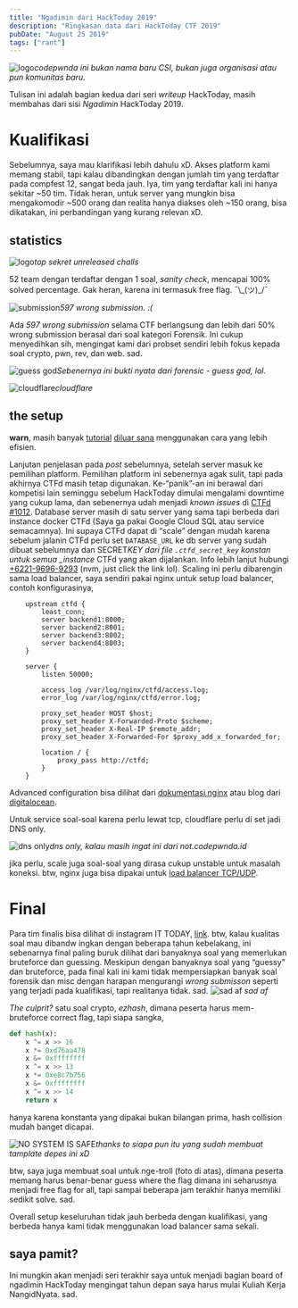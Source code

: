 ```yaml
---
title: "Ngadimin dari HackToday 2019"
description: "Ringkasan data dari HackToday CTF 2019"
pubDate: "August 25 2019"
tags: ["rant"]
---
```


![logo](/img/hacktoday-logo.png)_codepwnda ini bukan nama baru CSI, bukan juga organisasi atau pun komunitas baru._

Tulisan ini adalah bagian kedua dari seri _writeup_ HackToday, masih membahas dari sisi _Ngadimin_ HackToday 2019.

# Kualifikasi

Sebelumnya, saya mau klarifikasi lebih dahulu xD. Akses platform kami memang stabil, tapi kalau dibandingkan dengan jumlah tim yang terdaftar pada compfest 12, sangat beda jauh. Iya, tim yang terdaftar kali ini hanya sekitar ~50 tim. Tidak heran, untuk server yang mungkin bisa mengakomodir ~500 orang dan realita hanya diakses oleh ~150 orang, bisa dikatakan, ini perbandingan yang kurang relevan xD.

## statistics

![logo](/img/hacktoday-stats.png)_top sekret unreleased challs_

52 team dengan terdaftar dengan 1 soal, _sanity check_, mencapai 100% solved percentage. Gak heran, karena ini termasuk free flag. ¯\\\_(ツ)\_/¯

![submission](/img/hacktoday-rw-submission.png)_597 wrong submission. :(_

Ada _597 wrong submission_ selama CTF berlangsung dan lebih dari 50% wrong submission berasal dari soal kategori Forensik. Ini cukup menyedihkan sih, mengingat kami dari probset sendiri lebih fokus kepada soal crypto, pwn, rev, dan web. sad.

![guess god](https://images-ext-1.discordapp.net/external/-D-TbFsk1aWQu9l5xgYlopUpc8GTrtHadXFRrilgQhA/https/pbs.twimg.com/media/D7uZZvsWsAEXHAm.png)_Sebenernya ini bukti nyata dari forensic - guess god, lol._

![cloudflare](/img/hacktoday-cloudflare.png)_cloudflare_

## the setup

**warn**, masih banyak [tutorial](https://medium.com/@iamalsaher/the-admin-side-of-evlzctf-2019-ccb77d45c74d) [diluar sana](https://www.youtube.com/watch?v=kUmaKvxdfvg) menggunakan cara yang lebih efisien.

Lanjutan penjelasan pada _post_ sebelumnya, setelah server masuk ke pemilihan platform. Pemilihan platform ini sebenernya agak sulit, tapi pada akhirnya CTFd masih tetap digunakan. Ke-“panik”-an ini berawal dari kompetisi lain seminggu sebelum HackToday dimulai mengalami downtime yang cukup lama, dan sebenernya udah menjadi _known issues_ di [CTFd #1012](https://github.com/CTFd/CTFd/issues/1012). Database server masih di satu server yang sama tapi berbeda dari instance docker CTFd (Saya ga pakai Google Cloud SQL atau service semacamnya). Ini supaya CTFd dapat di “scale” dengan mudah karena sebelum jalanin CTFd perlu set `DATABASE_URL` ke db server yang sudah dibuat sebelumnya dan SECRET*KEY dari file `.ctfd_secret_key` konstan untuk semua \_instance* CTFd yang akan dijalankan. Info lebih lanjut hubungi [+6221-9696-9293](https://github.com/CTFd/CTFd/wiki/Advanced-Deployment) (nvm, just click the link lol). Scaling ini perlu dibarengin sama load balancer, saya sendiri pakai nginx untuk setup load balancer, contoh konfigurasinya,

```nginx
    upstream ctfd {
        least_conn;
        server backend1:8000;
        server backend2:8001;
        server backend3:8002;
        server backend4:8003;
    }

    server {
        listen 50000;

        access_log /var/log/nginx/ctfd/access.log;
        error_log /var/log/nginx/ctfd/error.log;

        proxy_set_header HOST $host;
        proxy_set_header X-Forwarded-Proto $scheme;
        proxy_set_header X-Real-IP $remote_addr;
        proxy_set_header X-Forwarded-For $proxy_add_x_forwarded_for;

        location / {
            proxy_pass http://ctfd;
        }
    }
```

Advanced configuration bisa dilihat dari [dokumentasi nginx](http://nginx.org/en/docs/http/load_balancing.html) atau blog dari [digitalocean](https://www.digitalocean.com/community/tutorials/understanding-nginx-http-proxying-load-balancing-buffering-and-caching).

Untuk service soal-soal karena perlu lewat tcp, cloudflare perlu di set jadi DNS only.

![dns only](/img/hacktoday-cf-dns-only.png)_dns only, kalau masih ingat ini dari not.codepwnda.id_

jika perlu, scale juga soal-soal yang dirasa cukup unstable untuk masalah koneksi. btw, nginx juga bisa dipakai untuk [load balancer TCP/UDP](https://docs.nginx.com/nginx/admin-guide/load-balancer/tcp-udp-load-balancer/).

# Final

Para tim finalis bisa dilihat di instagram IT TODAY, [link](https://www.instagram.com/p/B1JZsmhg625/). btw, kalau kualitas soal mau dibandw ingkan dengan beberapa tahun kebelakang, ini sebenarnya final paling buruk dilihat dari banyaknya soal yang memerlukan bruteforce dan guessing. Meskipun dengan banyaknya soal yang “guessy” dan bruteforce, pada final kali ini kami tidak mempersiapkan banyak soal forensik dan misc dengan harapan mengurangi _wrong submisson_ seperti yang terjadi pada kualifikasi, tapi realitanya tidak. sad. ![sad af](/img/hacktoday-rw-submission-final.png) _sad af_

_The culprit?_ satu soal crypto, _ezhash_, dimana peserta harus mem-bruteforce correct flag, tapi siapa sangka,

```py
def hash(x):
    x ^= x >> 16
    x *= 0xd76aa478
    x &= 0xffffffff
    x ^= x >> 13
    x *= 0xe8c7b756
    x &= 0xffffffff
    x ^= x >> 14
    return x
```

hanya karena konstanta yang dipakai bukan bilangan prima, hash collision mudah banget dicapai.

![NO SYSTEM IS SAFE](/img/hacktoday-nosystemissafe.png)_thanks to siapa pun itu yang sudah membuat tamplate depes ini xD_

btw, saya juga membuat soal untuk nge-troll (foto di atas), dimana peserta memang harus benar-benar guess where the flag dimana ini seharusnya menjadi free flag for all, tapi sampai beberapa jam terakhir hanya memiliki sedikit solve. sad.

Overall setup keseluruhan tidak jauh berbeda dengan kualifikasi, yang berbeda hanya kami tidak menggunakan load balancer sama sekali.

## saya pamit?

Ini mungkin akan menjadi seri terakhir saya untuk menjadi bagian board of ngadimin HackToday mengingat tahun depan saya harus mulai Kuliah Kerja NangidNyata. sad.
